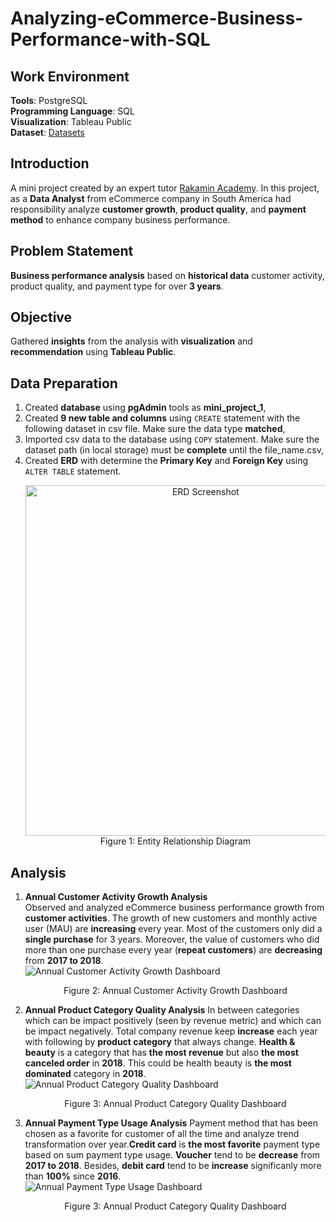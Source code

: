 # **Analyzing-eCommerce-Business-Performance-with-SQL**

## **Work Environment**
**Tools**: PostgreSQL<br>
**Programming Language**: SQL<br>
**Visualization**: Tableau Public<br>
**Dataset**: [Datasets]()

## **Introduction**
A mini project created by an expert tutor [Rakamin Academy](https://www.rakamin.com/). In this project, as a **Data Analyst** from eCommerce company in South America had responsibility analyze **customer growth**, **product quality**, and **payment method** to enhance company business performance.

## **Problem Statement**
**Business performance analysis** based on **historical data** customer activity, product quality, and payment type for over **3 years**.

## **Objective**
Gathered **insights** from the analysis with **visualization** and **recommendation** using **Tableau Public**.

## **Data Preparation**
1. Created **database** using **pgAdmin** tools as **mini_project_1**,
2. Created **9 new table and columns** using `CREATE` statement with the following dataset in csv file. Make sure the data type
   **matched**,
3. Imported csv data to the database using `COPY` statement. Make sure the dataset path (in local storage) must be **complete**
   until the file_name.csv,
4. Created **ERD** with determine the **Primary Key** and **Foreign Key** using `ALTER TABLE` statement.
   <p align="center">
    <img width="561" alt="ERD Screenshot" src="https://user-images.githubusercontent.com/103989278/179973144-779cc9d1-ac84-4585-9d62-f09302d01597.png"><br>
    Figure 1: Entity Relationship Diagram
   </p>

## **Analysis**
1. **Annual Customer Activity Growth Analysis**<br>
   Observed and analyzed eCommerce business performance growth from **customer activities**. The growth of new customers and monthly active user (MAU) are **increasing** every year. Most of the customers only did a **single purchase** for 3 years. Moreover, the value of customers who did more than one purchase every year (**repeat customers**) are **decreasing** from **2017 to 2018**.<br>
    ![Annual Customer Activity Growth Dashboard](https://user-images.githubusercontent.com/103989278/179975091-a7d007cc-de9d-428b-8227-7253642d0df2.png)<br>
   <p align="center">
    Figure 2: Annual Customer Activity Growth Dashboard
   </p>
3. **Annual Product Category Quality Analysis**
   In between categories which can be impact positively (seen by revenue metric) and which can be impact negatively. Total company revenue keep **increase** each year with following by **product category** that always change. **Health & beauty** is a category that has **the most revenue** but also **the most canceled order** in **2018**. This could be health beauty is **the most dominated** category in **2018**.<br>
    ![Annual Product Category Quality Dashboard](https://user-images.githubusercontent.com/103989278/179975534-a55deb0d-730d-45a7-8fcb-24772a3f0e30.png)<br>
   <p align="center">
    Figure 3: Annual Product Category Quality Dashboard
   </p>
4. **Annual Payment Type Usage Analysis**
   Payment method that has been chosen as a favorite for customer of all the time and analyze trend transformation over year.**Credit card** is **the most favorite** payment type based on sum payment type usage. **Voucher** tend to be **decrease** from **2017 to 2018**. Besides, **debit card** tend to be **increase** significanly more than **100%** since **2016**.<br>
    ![Annual Payment Type Usage Dashboard](https://user-images.githubusercontent.com/103989278/179975980-eafd7c76-0347-4339-9359-6a79f1582378.png)<br>
   <p align="center">
    Figure 3: Annual Product Category Quality Dashboard
   </p>
